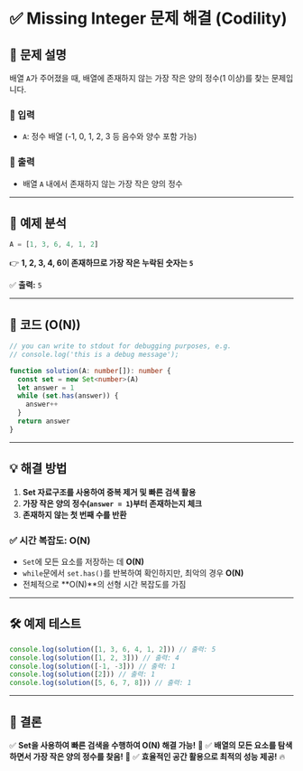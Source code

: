 # ✅ Missing Integer 문제 해결 (Codility)

## 📌 문제 설명

배열 `A`가 주어졌을 때, 배열에 존재하지 않는 가장 작은 양의 정수(1 이상)를 찾는 문제입니다.

### **🔹 입력**

- `A`: 정수 배열 (-1, 0, 1, 2, 3 등 음수와 양수 포함 가능)

### **🔹 출력**

- 배열 `A` 내에서 존재하지 않는 가장 작은 양의 정수

---

## **📍 예제 분석**

```typescript
A = [1, 3, 6, 4, 1, 2]
```

👉 **1, 2, 3, 4, 6이 존재하므로 가장 작은 누락된 숫자는 `5`**

✅ **출력:** `5`

---

## **🚀 코드 (O(N))**

```typescript
// you can write to stdout for debugging purposes, e.g.
// console.log('this is a debug message');

function solution(A: number[]): number {
  const set = new Set<number>(A)
  let answer = 1
  while (set.has(answer)) {
    answer++
  }
  return answer
}
```

---

## **💡 해결 방법**

1. **Set 자료구조를 사용하여 중복 제거 및 빠른 검색 활용**
2. **가장 작은 양의 정수(`answer = 1`)부터 존재하는지 체크**
3. **존재하지 않는 첫 번째 수를 반환**

### ✅ **시간 복잡도: O(N)**

- `Set`에 모든 요소를 저장하는 데 **O(N)**
- `while`문에서 `set.has()`를 반복하여 확인하지만, 최악의 경우 **O(N)**
- 전체적으로 **O(N)**의 선형 시간 복잡도를 가짐

---

## **🛠 예제 테스트**

```typescript
console.log(solution([1, 3, 6, 4, 1, 2])) // 출력: 5
console.log(solution([1, 2, 3])) // 출력: 4
console.log(solution([-1, -3])) // 출력: 1
console.log(solution([2])) // 출력: 1
console.log(solution([5, 6, 7, 8])) // 출력: 1
```

---

## **📌 결론**

✅ **Set을 사용하여 빠른 검색을 수행하여 O(N) 해결 가능!** 🚀
✅ **배열의 모든 요소를 탐색하면서 가장 작은 양의 정수를 찾음!** 🎯
✅ **효율적인 공간 활용으로 최적의 성능 제공!** 🔥
